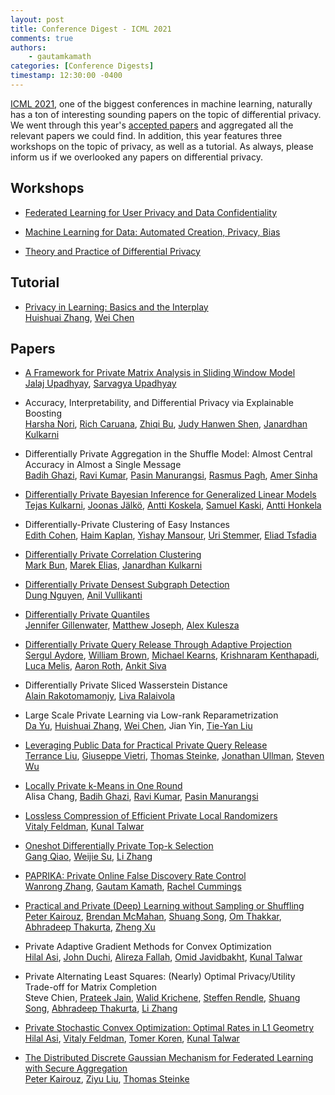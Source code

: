 ```yaml
---
layout: post
title: Conference Digest - ICML 2021
comments: true
authors: 
    - gautamkamath
categories: [Conference Digests]
timestamp: 12:30:00 -0400
---
```

<meta name="twitter:card" content="summary" />
<meta name="twitter:title" content="Conference Digest - ICML 2021"/>
<meta name="twitter:description" content="Roundup of ICML 2021 papers on differential privacy"/>
<meta name="twitter:image" content="https://differentialprivacy.org/images/logodp.png" />

[ICML 2021](https://icml.cc/Conferences/2021), one of the biggest conferences in machine learning, naturally has a ton of interesting sounding papers on the topic of differential privacy.
We went through this year's [accepted papers](https://icml.cc/Conferences/2021/AcceptedPapersInitial) and aggregated all the relevant papers we could find.
In addition, this year features three workshops on the topic of privacy, as well as a tutorial.
As always, please inform us if we overlooked any papers on differential privacy.

## Workshops

- [Federated Learning for User Privacy and Data Confidentiality](http://federated-learning.org/fl-icml-2021/)

- [Machine Learning for Data: Automated Creation, Privacy, Bias](https://sites.google.com/view/ml4data)

- [Theory and Practice of Differential Privacy](https://tpdp.journalprivacyconfidentiality.org/2021/)


## Tutorial

- [Privacy in Learning: Basics and the Interplay](https://icml.cc/Conferences/2021/Schedule?showEvent=10839)  
[Huishuai Zhang](https://www.microsoft.com/en-us/research/people/huzhang/), [Wei Chen](https://www.microsoft.com/en-us/research/people/weic/)

## Papers

- [A Framework for Private Matrix Analysis in Sliding Window Model](https://arxiv.org/abs/2009.02668)  
[Jalaj Upadhyay](https://sites.google.com/view/jalajupadhyay/home), [Sarvagya Upadhyay](https://www.fujitsu.com/us/about/businesspolicy/tech/rd/research-staff/sarvagya.html)

- Accuracy, Interpretability, and Differential Privacy via Explainable Boosting  
[Harsha Nori](https://scholar.google.com/citations?user=HmxjgMAAAAAJ), [Rich Caruana](https://www.microsoft.com/en-us/research/people/rcaruana/), [Zhiqi Bu](https://sites.google.com/view/zhiqi-bu), [Judy Hanwen Shen](https://heyyjudes.github.io/), [Janardhan Kulkarni](https://www.microsoft.com/en-us/research/people/jakul/) 

- Differentially Private Aggregation in the Shuffle Model: Almost Central Accuracy in Almost a Single Message  
[Badih Ghazi](https://sites.google.com/view/badihghazi/home), [Ravi Kumar](https://sites.google.com/site/ravik53/), [Pasin Manurangsi](https://pasin30055.github.io/), [Rasmus Pagh](https://rasmuspagh.net/), [Amer Sinha](https://www.linkedin.com/in/amersinha/)

- [Differentially Private Bayesian Inference for Generalized Linear Models](https://arxiv.org/abs/2011.00467)  
[Tejas Kulkarni](https://warwick.ac.uk/fac/sci/dcs/people/u1554597), [Joonas Jälkö](https://users.aalto.fi/~jalkoj1/), [Antti Koskela](https://scholar.google.com/citations?user=Y_EvCPAAAAAJ), [Samuel Kaski](https://people.aalto.fi/samuel.kaski), [Antti Honkela](https://www.cs.helsinki.fi/u/ahonkela/) 

- Differentially-Private Clustering of Easy Instances  
[Edith Cohen](http://www.cohenwang.com/edith/), [Haim Kaplan](http://www.cs.tau.ac.il/~haimk/), [Yishay Mansour](https://www.tau.ac.il/~mansour/), [Uri Stemmer](https://www.uri.co.il/), [Eliad Tsfadia](https://www.linkedin.com/in/eliad-tsfadia-21482b96/)

- [Differentially Private Correlation Clustering](https://arxiv.org/abs/2102.08885)  
[Mark Bun](https://cs-people.bu.edu/mbun/), [Marek Elias](https://elias.ba30.eu/), [Janardhan Kulkarni](https://www.microsoft.com/en-us/research/people/jakul/) 

- [Differentially Private Densest Subgraph Detection](https://arxiv.org/abs/2105.13287)  
[Dung Nguyen](https://biocomplexity.virginia.edu/person/dung-nguyen), [Anil Vullikanti](https://engineering.virginia.edu/faculty/anil-vullikanti) 

- [Differentially Private Quantiles](https://arxiv.org/abs/2102.08244)  
[Jennifer Gillenwater](http://jgillenw.com/), [Matthew Joseph](https://www.majos.net/), [Alex Kulesza](https://www.alexkulesza.com/)

- [Differentially Private Query Release Through Adaptive Projection](https://arxiv.org/abs/2103.06641)  
[Sergul Aydore](https://sergulaydore.github.io/), [William Brown](https://wibrown.github.io/), [Michael Kearns](https://www.cis.upenn.edu/~mkearns/), [Krishnaram Kenthapadi](http://www-cs-students.stanford.edu/~kngk/), [Luca Melis](https://www.lucamel.is/), [Aaron Roth](https://www.cis.upenn.edu/~aaroth/), [Ankit Siva](https://ankitsiva.xyz/)

- Differentially Private Sliced Wasserstein Distance  
[Alain Rakotomamonjy](http://asi.insa-rouen.fr/enseignants/~arakoto/), [Liva Ralaivola](https://pageperso.lif.univ-mrs.fr/~liva.ralaivola/doku.php)

- Large Scale Private Learning via Low-rank Reparametrization  
[Da Yu](https://scholar.google.com/citations?user=FcRGdiwAAAAJ), [Huishuai Zhang](https://www.microsoft.com/en-us/research/people/huzhang/), [Wei Chen](https://www.microsoft.com/en-us/research/people/weic/), Jian Yin, [Tie-Yan Liu](https://www.microsoft.com/en-us/research/people/tyliu/)

- [Leveraging Public Data for Practical Private Query Release](https://arxiv.org/abs/2102.08598)  
[Terrance Liu](https://www.linkedin.com/in/terrance-liu-26796974/), [Giuseppe Vietri](https://sites.google.com/umn.edu/giuseppe-vietri/home), [Thomas Steinke](http://www.thomas-steinke.net/), [Jonathan Ullman](https://www.ccs.neu.edu/home/jullman/), [Steven Wu](https://zstevenwu.com/) 

- [Locally Private k-Means in One Round](https://arxiv.org/abs/2104.09734)  
Alisa Chang, [Badih Ghazi](https://sites.google.com/view/badihghazi/home), [Ravi Kumar](https://sites.google.com/site/ravik53/), [Pasin Manurangsi](https://pasin30055.github.io/)

- [Lossless Compression of Efficient Private Local Randomizers](https://arxiv.org/abs/2102.12099)  
[Vitaly Feldman](http://vtaly.net/), [Kunal Talwar](http://kunaltalwar.org/) 

- [Oneshot Differentially Private Top-k Selection](https://arxiv.org/abs/2105.08233)  
[Gang Qiao](https://lsa.umich.edu/stats/people/phd-students/qiaogang.html), [Weijie Su](http://www-stat.wharton.upenn.edu/~suw/), [Li Zhang](https://research.google/people/LiZhang/) 

- [PAPRIKA: Private Online False Discovery Rate Control](https://arxiv.org/abs/2002.12321)  
[Wanrong Zhang](https://wanrongz.github.io/), [Gautam Kamath](http://www.gautamkamath.com/), [Rachel Cummings](https://sites.gatech.edu/rachel-cummings/)

- [Practical and Private (Deep) Learning without Sampling or Shuffling](https://arxiv.org/abs/2103.00039)  
[Peter Kairouz](https://kairouzp.github.io/), [Brendan McMahan](https://research.google/people/author35837/), [Shuang Song](https://shs037.github.io/), [Om Thakkar](http://www.omthakkar.com/), [Abhradeep Thakurta](https://athakurta.squarespace.com/), [Zheng Xu](https://research.google/people/106689/) 

- Private Adaptive Gradient Methods for Convex Optimization  
[Hilal Asi](http://web.stanford.edu/~asi/), [John Duchi](https://web.stanford.edu/~jduchi/), [Alireza Fallah](https://afallah.lids.mit.edu/), [Omid Javidbakht](https://scholar.google.com/citations?user=_JXjrEp9FhYC), [Kunal Talwar](http://kunaltalwar.org/) 

- Private Alternating Least Squares: (Nearly) Optimal Privacy/Utility Trade-off for Matrix Completion  
Steve Chien, [Prateek Jain](https://www.prateekjain.org/), [Walid Krichene](http://walid.krichene.net/), [Steffen Rendle](https://scholar.google.com/citations?user=yR-ugIoAAAAJ), [Shuang Song](https://shs037.github.io/), [Abhradeep Thakurta](https://athakurta.squarespace.com/), [Li Zhang](https://research.google/people/LiZhang/)

- [Private Stochastic Convex Optimization: Optimal Rates in L1 Geometry](https://arxiv.org/abs/2103.01516)  
[Hilal Asi](http://web.stanford.edu/~asi/), [Vitaly Feldman](http://vtaly.net/), [Tomer Koren](https://tomerkoren.github.io/), [Kunal Talwar](http://kunaltalwar.org/) 

- [The Distributed Discrete Gaussian Mechanism for Federated Learning with Secure Aggregation](https://arxiv.org/abs/2102.06387)  
[Peter Kairouz](https://kairouzp.github.io/), [Ziyu Liu](https://kenziyuliu.github.io/), [Thomas Steinke](http://www.thomas-steinke.net/) 
